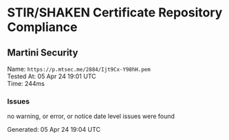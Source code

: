 # STIR/SHAKEN Certificate Repository Compliance

## Martini Security

Name: `https://p.mtsec.me/2884/Ijt9Cx-Y98hH.pem`\
Tested At: 05 Apr 24 19:01 UTC\
Time: 244ms

### Issues

no warning, or error, or notice date level issues were found

Generated: 05 Apr 24 19:04 UTC